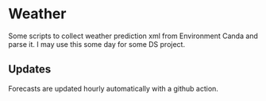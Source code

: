 # Weather

Some scripts to collect weather prediction xml from Environment Canda and parse it. I may use this some day for some DS project.

## Updates

Forecasts are updated hourly automatically with a github action.
